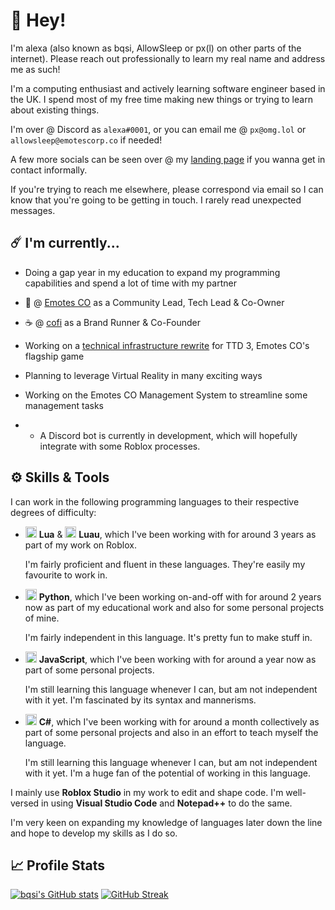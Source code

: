 # 👋 Hey!

I'm alexa (also known as bqsi, AllowSleep or px(l) on other parts of the internet).
Please reach out professionally to learn my real name and address me as such!

I'm a computing enthusiast and actively learning software engineer based in the UK.
I spend most of my free time making new things or trying to learn about existing things.

I'm over @ Discord as `alexa#0001`, or you can email me @ `px@omg.lol` or `allowsleep@emotescorp.co` if needed!

A few more socials can be seen over @ my [landing page](https://px.omg.lol) if you wanna get in contact informally.

If you're trying to reach me elsewhere, please correspond via email so I can know that you're going to be getting in touch. I rarely read unexpected messages.

## ☄️ I'm currently...

- Doing a gap year in my education to expand my programming capabilities and spend a lot of time with my partner

- 🕺 @ [Emotes CO](https://www.roblox.com/groups/5446074/Emotes-CO) as a Community Lead, Tech Lead & Co-Owner

- ☕ @ [cofi](https://www.roblox.com/groups/5237002/cofi) as a Brand Runner & Co-Founder

- Working on a [technical infrastructure rewrite](https://trello.com/c/QIzNOgaP/71-infrastructure-rewrite) for TTD 3, Emotes CO's flagship game

- Planning to leverage Virtual Reality in many exciting ways

- Working on the Emotes CO Management System to streamline some management tasks
- - A Discord bot is currently in development, which will hopefully integrate with some Roblox processes.

## ⚙️ Skills & Tools

I can work in the following programming languages to their respective degrees of difficulty:

- <img height=18px src="https://luau-lang.org/assets/images/luau-88.png"> <b>Lua</b> & <img height=18px src="https://www.lua.org/favicon.ico"> <b>Luau</b>, which I've been working with for around 3 years as part of my work on Roblox.

   I'm fairly proficient and fluent in these languages. They're easily my favourite to work in.
   
- <img height=18px src="https://www.python.org/favicon.ico"> <b>Python</b>, which I've been working on-and-off with for around 2 years now as part of my educational work and also for some personal projects of mine.

   I'm fairly independent in this language. It's pretty fun to make stuff in.
   
- <img height=18px src="https://upload.wikimedia.org/wikipedia/commons/9/99/Unofficial_JavaScript_logo_2.svg"> <b>JavaScript</b>, which I've been working with for around a year now as part of some personal projects.

   I'm still learning this language whenever I can, but am not independent with it yet. I'm fascinated by its syntax and mannerisms.
   
- <img height=18px src="https://upload.wikimedia.org/wikipedia/commons/thumb/0/0d/C_Sharp_wordmark.svg/1920px-C_Sharp_wordmark.svg.png"> <b>C#</b>, which I've been working with for around a month collectively as part of some personal projects and also in an effort to teach myself the language.

   I'm still learning this language whenever I can, but am not independent with it yet. I'm a huge fan of the potential of working in this language.

I mainly use <b>Roblox Studio</b> in my work to edit and shape code.
I'm well-versed in using <b>Visual Studio Code</b> and <b>Notepad++</b> to do the same.

I'm very keen on expanding my knowledge of languages later down the line and hope to develop my skills as I do so.

## 📈 Profile Stats

[![bqsi's GitHub stats](https://github-readme-stats.vercel.app/api?username=bqsi&theme=dracula)](https://github.com/anuraghazra/github-readme-stats) [![GitHub Streak](http://github-readme-streak-stats.herokuapp.com?user=bqsi&theme=darcula&date_format=M%20j%5B%2C%20Y%5D)](https://git.io/streak-stats)
